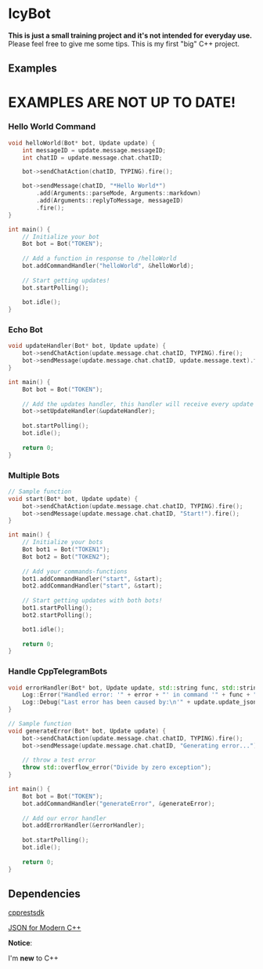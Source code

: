 # IcyBot

**This is just a small training project and it's not intended for everyday use.**
Please feel free to give me some tips.
This is my first "big" C++ project.

## Examples
# EXAMPLES ARE NOT UP TO DATE!
### Hello World Command
```c++
void helloWorld(Bot* bot, Update update) {
	int messageID = update.message.messageID;
	int chatID = update.message.chat.chatID;

	bot->sendChatAction(chatID, TYPING).fire();

	bot->sendMessage(chatID, "*Hello World*")
		.add(Arguments::parseMode, Arguments::markdown)
		.add(Arguments::replyToMessage, messageID)
		.fire();
}

int main() {
	// Initialize your bot
	Bot bot = Bot("TOKEN");
	
	// Add a function in response to /helloWorld
	bot.addCommandHandler("helloWorld", &helloWorld);
	
	// Start getting updates!
	bot.startPolling();
	
	bot.idle();
}
```

### Echo Bot
```c++
void updateHandler(Bot* bot, Update update) {
	bot->sendChatAction(update.message.chat.chatID, TYPING).fire();
	bot->sendMessage(update.message.chat.chatID, update.message.text).fire();
}

int main() {
	Bot bot = Bot("TOKEN");
	
	// Add the updates handler, this handler will receive every update
	bot->setUpdateHandler(&updateHandler);
	
	bot.startPolling();
	bot.idle();
	
	return 0;
}
```

### Multiple Bots
```c++
// Sample function
void start(Bot* bot, Update update) {
	bot->sendChatAction(update.message.chat.chatID, TYPING).fire();
	bot->sendMessage(update.message.chat.chatID, "Start!").fire();
}

int main() {
	// Initialize your bots
	Bot bot1 = Bot("TOKEN1");
	Bot bot2 = Bot("TOKEN2");
	
	// Add your commands-functions
	bot1.addCommandHandler("start", &start);
	bot2.addCommandHandler("start", &start);
	
	// Start getting updates with both bots!
	bot1.startPolling();
	bot2.startPolling();

	bot1.idle();
	
	return 0;
}
```

### Handle CppTelegramBots
```c++
void errorHandler(Bot* bot, Update update, std::string func, std::string error) {
	Log::Error("Handled error: '" + error + "' in command '" + func + "'");
	Log::Debug("Last error has been caused by:\n'" + update.update_json.dump(2) + "'");
}

// Sample function
void generateError(Bot* bot, Update update) {
	bot->sendChatAction(update.message.chat.chatID, TYPING).fire();
	bot->sendMessage(update.message.chat.chatID, "Generating error...").fire();
	
	// throw a test error
	throw std::overflow_error("Divide by zero exception");
}

int main() {
	Bot bot = Bot("TOKEN");
	bot.addCommandHandler("generateError", &generateError);
	
	// Add our error handler
	bot.addErrorHandler(&errorHandler);
	
	bot.startPolling();
	bot.idle();
	
	return 0;
}
```

## Dependencies
[cpprestsdk](https://github.com/microsoft/cpprestsdk)

[JSON for Modern C++](https://github.com/nlohmann/json)



**Notice**:

I'm **new** to C++ 
